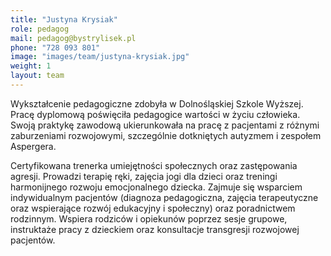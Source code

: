 ```yaml
---
title: "Justyna Krysiak"
role: pedagog
mail: pedagog@bystrylisek.pl
phone: "728 093 801"
image: "images/team/justyna-krysiak.jpg"
weight: 1
layout: team
---
```


Wykształcenie pedagogiczne zdobyła w Dolnośląskiej Szkole Wyższej.
Pracę dyplomową poświęciła pedagogice wartości w życiu człowieka.
Swoją praktykę zawodową ukierunkowała na pracę z pacjentami z różnymi zaburzeniami rozwojowymi, szczególnie dotkniętych autyzmem i zespołem Aspergera.

Certyfikowana trenerka umiejętności społecznych oraz zastępowania agresji.
Prowadzi terapię ręki, zajęcia jogi dla dzieci oraz treningi harmonijnego rozwoju emocjonalnego dziecka.
Zajmuje się wsparciem indywidualnym pacjentów (diagnoza pedagogiczna, zajęcia terapeutyczne oraz wspierające rozwój edukacyjny i społeczny) oraz poradnictwem rodzinnym.
Wspiera rodziców i opiekunów poprzez sesje grupowe, instruktaże pracy z dzieckiem oraz konsultacje transgresji rozwojowej pacjentów.
